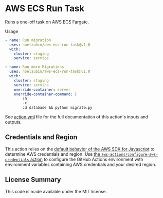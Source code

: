 # AWS ECS Run Task

Runs a one-off task on AWS ECS Fargate.

Usage
``` yaml
- name: Run migration
  uses: noelzubin/aws-ecs-run-task@v1.0
  with:
    cluster: staging
    service: service

- name: Run more Migrations
  uses: noelzubin/aws-ecs-run-task@v1.0
  with:
    cluster: staging
    service: service
    override-container: server
    override-container-command: |
        sh
        -c
        cd database && python migrate.py
```

See [action.yml](action.yml) file for the full documentation of this action's inputs and outputs.

## Credentials and Region

This action relies on the [default behavior of the AWS SDK for Javascript](https://docs.aws.amazon.com/sdk-for-javascript/v2/developer-guide/setting-credentials-node.html) to determine AWS credentials and region.
Use [the `aws-actions/configure-aws-credentials` action](https://github.com/aws-actions/configure-aws-credentials) to configure the GitHub Actions environment with environment variables containing AWS credentials and your desired region.

## License Summary

This code is made available under the MIT license.
